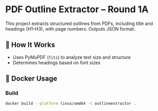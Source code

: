# PDF Outline Extractor – Round 1A

This project extracts structured outlines from PDFs, including title and headings (H1–H3), with page numbers. Outputs JSON format.

## 🧠 How It Works
- Uses PyMuPDF (`fitz`) to analyze text size and structure
- Determines headings based on font sizes

## 🐳 Docker Usage

### Build

```bash
docker build --platform linux/amd64 -t outlineextractor .
